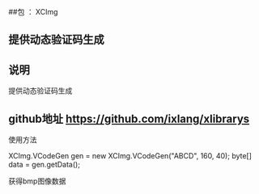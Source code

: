 ##包 ： XCImg

## 提供动态验证码生成


## 说明

提供动态验证码生成


## github地址 https://github.com/ixlang/xlibrarys

使用方法

XCImg.VCodeGen gen  = new XCImg.VCodeGen("ABCD", 160, 40);
byte[] data = gen.getData();

获得bmp图像数据
